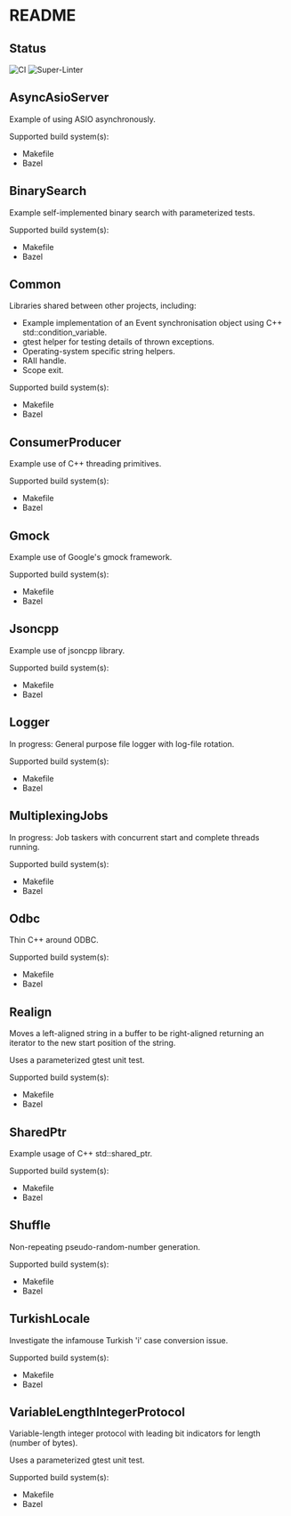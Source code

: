 # README

## Status

![CI](https://github.com/bondms/CppDemos/workflows/CI/badge.svg)
![Super-Linter](https://github.com/bondms/CppDemos/workflows/Super-Linter/badge.svg)

## AsyncAsioServer

Example of using ASIO asynchronously.

Supported build system(s):
* Makefile
* Bazel

## BinarySearch

Example self-implemented binary search with parameterized tests.

Supported build system(s):
* Makefile
* Bazel

## Common

Libraries shared between other projects, including:
* Example implementation of an Event synchronisation object using C++ std::condition_variable.
* gtest helper for testing details of thrown exceptions.
* Operating-system specific string helpers.
* RAII handle.
* Scope exit.

Supported build system(s):
* Makefile
* Bazel

## ConsumerProducer

Example use of C++ threading primitives.

Supported build system(s):
* Makefile
* Bazel

## Gmock

Example use of Google's gmock framework.

Supported build system(s):
* Makefile
* Bazel

## Jsoncpp

Example use of jsoncpp library.

Supported build system(s):
* Makefile
* Bazel

## Logger

In progress: General purpose file logger with log-file rotation.

Supported build system(s):
* Makefile
* Bazel

## MultiplexingJobs

In progress: Job taskers with concurrent start and complete threads running.

Supported build system(s):
* Makefile
* Bazel

## Odbc

Thin C++ around ODBC.

Supported build system(s):
* Makefile
* Bazel

## Realign

Moves a left-aligned string in a buffer to be right-aligned returning an iterator to the new start position of the string.

Uses a parameterized gtest unit test.

Supported build system(s):
* Makefile
* Bazel

## SharedPtr

Example usage of C++ std::shared_ptr.

Supported build system(s):
* Makefile
* Bazel

## Shuffle

Non-repeating pseudo-random-number generation.

Supported build system(s):
* Makefile
* Bazel

## TurkishLocale

Investigate the infamouse Turkish 'i' case conversion issue.

Supported build system(s):
* Makefile
* Bazel

## VariableLengthIntegerProtocol

Variable-length integer protocol with leading bit indicators for length (number of bytes).

Uses a parameterized gtest unit test.

Supported build system(s):
* Makefile
* Bazel
